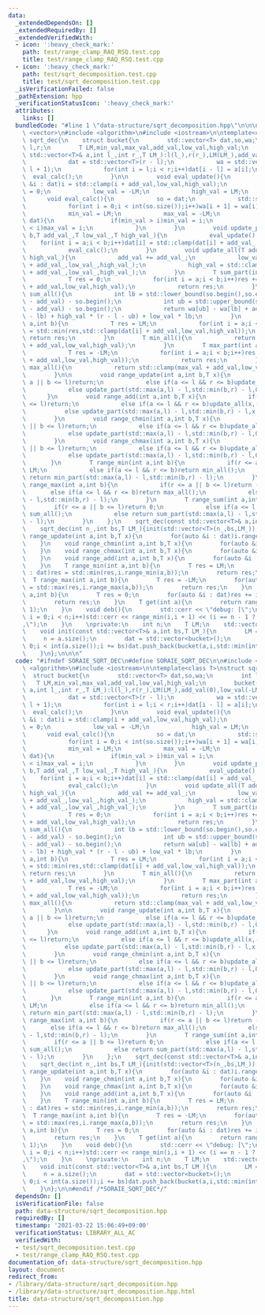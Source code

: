 ```yaml
---
data:
  _extendedDependsOn: []
  _extendedRequiredBy: []
  _extendedVerifiedWith:
  - icon: ':heavy_check_mark:'
    path: test/range_clamp_RAQ_RSQ.test.cpp
    title: test/range_clamp_RAQ_RSQ.test.cpp
  - icon: ':heavy_check_mark:'
    path: test/sqrt_decomposition.test.cpp
    title: test/sqrt_decomposition.test.cpp
  _isVerificationFailed: false
  _pathExtension: hpp
  _verificationStatusIcon: ':heavy_check_mark:'
  attributes:
    links: []
  bundledCode: "#line 1 \"data-structure/sqrt_decomposition.hpp\"\n\n\n\n#include\
    \ <vector>\n#include <algorithm>\n#include <iostream>\n\ntemplate<class T>\nstruct\
    \ sqrt_dec{\n    struct bucket{\n        std::vector<T> dat,so,wa;\n        int\
    \ l,r;\n        T LM,min_val,max_val,add_val,low_val,high_val;\n        bucket(const\
    \ std::vector<T>& a,int l_,int r_,T LM_):l(l_),r(r_),LM(LM_),add_val(0),low_val(-LM),high_val(LM){\n\
    \            dat = std::vector<T>(r - l);\n            wa = std::vector<T>(r -\
    \ l + 1);\n            for(int i = l;i < r;i++)dat[i - l] = a[i];\n          \
    \  eval_calc();\n        }\n\n        void eval_update(){\n            for(auto\
    \ &i : dat)i = std::clamp(i + add_val,low_val,high_val);\n            add_val\
    \ = 0;\n            low_val = -LM;\n            high_val = LM;\n        }\n  \
    \      void eval_calc(){\n            so = dat;\n            std::sort(so.begin(),so.end());\n\
    \            for(int i = 0;i < int(so.size());i++)wa[i + 1] = wa[i] + so[i];\n\
    \            min_val = LM;\n            max_val = -LM;\n            for(T &i :\
    \ dat){\n                if(min_val > i)min_val = i;\n                if(max_val\
    \ < i)max_val = i;\n            }\n        }\n        void update_part(int a,int\
    \ b,T add_val_,T low_val_,T high_val_){\n            eval_update();\n        \
    \    for(int i = a;i < b;i++)dat[i] = std::clamp(dat[i] + add_val_,low_val_,high_val_);\n\
    \            eval_calc();\n        }\n        void update_all(T add_val_,T low_val_,T\
    \ high_val_){\n            add_val += add_val_;\n            low_val = std::clamp(low_val\
    \ + add_val_,low_val_,high_val_);\n            high_val = std::clamp(high_val\
    \ + add_val_,low_val_,high_val_);\n        }\n        T sum_part(int a,int b){\n\
    \            T res = 0;\n            for(int i = a;i < b;i++)res += std::clamp(dat[i]\
    \ + add_val,low_val,high_val);\n            return res;\n        }\n        T\
    \ sum_all(){\n            int lb = std::lower_bound(so.begin(),so.end(),low_val\
    \ - add_val) - so.begin();\n            int ub = std::upper_bound(so.begin(),so.end(),high_val\
    \ - add_val) - so.begin();\n            return wa[ub] - wa[lb] + add_val * (ub\
    \ - lb) + high_val * (r - l - ub) + low_val * lb;\n        }\n        T min_part(int\
    \ a,int b){\n            T res = LM;\n            for(int i = a;i < b;i++)res\
    \ = std::min(res,std::clamp(dat[i] + add_val,low_val,high_val));\n           \
    \ return res;\n        }\n        T min_all(){\n            return std::clamp(min_val\
    \ + add_val,low_val,high_val);\n        }\n        T max_part(int a,int b){\n\
    \            T res = -LM;\n            for(int i = a;i < b;i++)res = std::max(res,std::clamp(dat[i]\
    \ + add_val,low_val,high_val));\n            return res;\n        }\n        T\
    \ max_all(){\n            return std::clamp(max_val + add_val,low_val,high_val);\n\
    \        }\n\n        void range_update(int a,int b,T x){\n            if(r <=\
    \ a || b <= l)return;\n            else if(a <= l && r <= b)update_all(0,x,x);\n\
    \            else update_part(std::max(a,l) - l,std::min(b,r) - l,0,x,x);\n  \
    \      }\n        void range_add(int a,int b,T x){\n            if(r <= a || b\
    \ <= l)return;\n            else if(a <= l && r <= b)update_all(x,-LM,LM);\n \
    \           else update_part(std::max(a,l) - l,std::min(b,r) - l,x,-LM,LM);\n\
    \        }\n        void range_chmin(int a,int b,T x){\n            if(r <= a\
    \ || b <= l)return;\n            else if(a <= l && r <= b)update_all(0,-LM,x);\n\
    \            else update_part(std::max(a,l) - l,std::min(b,r) - l,0,-LM,x);\n\
    \        }\n        void range_chmax(int a,int b,T x){\n            if(r <= a\
    \ || b <= l)return;\n            else if(a <= l && r <= b)update_all(0,x,LM);\n\
    \            else update_part(std::max(a,l) - l,std::min(b,r) - l,0,x,LM);\n \
    \       }\n        T range_min(int a,int b){\n            if(r <= a || b <= l)return\
    \ LM;\n            else if(a <= l && r <= b)return min_all();\n            else\
    \ return min_part(std::max(a,l) - l,std::min(b,r) - l);\n        }\n        T\
    \ range_max(int a,int b){\n            if(r <= a || b <= l)return -LM;\n     \
    \       else if(a <= l && r <= b)return max_all();\n            else return max_part(std::max(a,l)\
    \ - l,std::min(b,r) - l);\n        }\n        T range_sum(int a,int b){\n    \
    \        if(r <= a || b <= l)return 0;\n            else if(a <= l && r <= b)return\
    \ sum_all();\n            else return sum_part(std::max(a,l) - l,std::min(b,r)\
    \ - l);\n        }\n    };\n    sqrt_dec(const std::vector<T>& a,int bs,T LM_){init(a,bs,LM_);}\n\
    \    sqrt_dec(int n_,int bs,T LM_){init(std::vector<T>(n_,bs,LM_));}\n    void\
    \ range_update(int a,int b,T x){\n        for(auto &i : dat)i.range_update(a,b,x);\n\
    \    }\n    void range_chmin(int a,int b,T x){\n        for(auto &i : dat)i.range_chmin(a,b,x);\n\
    \    }\n    void range_chmax(int a,int b,T x){\n        for(auto &i : dat)i.range_chmax(a,b,x);\n\
    \    }\n    void range_add(int a,int b,T x){\n        for(auto &i : dat)i.range_add(a,b,x);\n\
    \    }\n    T range_min(int a,int b){\n        T res = LM;\n        for(auto &i\
    \ : dat)res = std::min(res,i.range_min(a,b));\n        return res;\n    }\n  \
    \  T range_max(int a,int b){\n        T res = -LM;\n        for(auto &i : dat)res\
    \ = std::max(res,i.range_max(a,b));\n        return res;\n    }\n    T range_sum(int\
    \ a,int b){\n        T res = 0;\n        for(auto &i : dat)res += i.range_sum(a,b);\n\
    \        return res;\n    }\n    T get(int a){\n        return range_min(a,a +\
    \ 1);\n    }\n    void deb(){\n        std::cerr << \"debug: [\";\n        for(int\
    \ i = 0;i < n;i++)std::cerr << range_min(i,i + 1) << (i == n - 1 ? \"]\\n\":\"\
    ,\");\n    }\n    \nprivate:\n    int n;\n    T LM;\n    std::vector<bucket> dat;\n\
    \    void init(const std::vector<T>& a,int bs,T LM_){\n        LM = LM_;\n   \
    \     n = a.size();\n        dat = std::vector<bucket>();\n        for(int i =\
    \ 0;i < int(a.size());i += bs)dat.push_back(bucket(a,i,std::min(int(i + bs),int(a.size())),LM));\n\
    \    }\n};\n\n\n"
  code: "#ifndef SORAIE_SQRT_DEC\n#define SORAIE_SQRT_DEC\n\n#include <vector>\n#include\
    \ <algorithm>\n#include <iostream>\n\ntemplate<class T>\nstruct sqrt_dec{\n  \
    \  struct bucket{\n        std::vector<T> dat,so,wa;\n        int l,r;\n     \
    \   T LM,min_val,max_val,add_val,low_val,high_val;\n        bucket(const std::vector<T>&\
    \ a,int l_,int r_,T LM_):l(l_),r(r_),LM(LM_),add_val(0),low_val(-LM),high_val(LM){\n\
    \            dat = std::vector<T>(r - l);\n            wa = std::vector<T>(r -\
    \ l + 1);\n            for(int i = l;i < r;i++)dat[i - l] = a[i];\n          \
    \  eval_calc();\n        }\n\n        void eval_update(){\n            for(auto\
    \ &i : dat)i = std::clamp(i + add_val,low_val,high_val);\n            add_val\
    \ = 0;\n            low_val = -LM;\n            high_val = LM;\n        }\n  \
    \      void eval_calc(){\n            so = dat;\n            std::sort(so.begin(),so.end());\n\
    \            for(int i = 0;i < int(so.size());i++)wa[i + 1] = wa[i] + so[i];\n\
    \            min_val = LM;\n            max_val = -LM;\n            for(T &i :\
    \ dat){\n                if(min_val > i)min_val = i;\n                if(max_val\
    \ < i)max_val = i;\n            }\n        }\n        void update_part(int a,int\
    \ b,T add_val_,T low_val_,T high_val_){\n            eval_update();\n        \
    \    for(int i = a;i < b;i++)dat[i] = std::clamp(dat[i] + add_val_,low_val_,high_val_);\n\
    \            eval_calc();\n        }\n        void update_all(T add_val_,T low_val_,T\
    \ high_val_){\n            add_val += add_val_;\n            low_val = std::clamp(low_val\
    \ + add_val_,low_val_,high_val_);\n            high_val = std::clamp(high_val\
    \ + add_val_,low_val_,high_val_);\n        }\n        T sum_part(int a,int b){\n\
    \            T res = 0;\n            for(int i = a;i < b;i++)res += std::clamp(dat[i]\
    \ + add_val,low_val,high_val);\n            return res;\n        }\n        T\
    \ sum_all(){\n            int lb = std::lower_bound(so.begin(),so.end(),low_val\
    \ - add_val) - so.begin();\n            int ub = std::upper_bound(so.begin(),so.end(),high_val\
    \ - add_val) - so.begin();\n            return wa[ub] - wa[lb] + add_val * (ub\
    \ - lb) + high_val * (r - l - ub) + low_val * lb;\n        }\n        T min_part(int\
    \ a,int b){\n            T res = LM;\n            for(int i = a;i < b;i++)res\
    \ = std::min(res,std::clamp(dat[i] + add_val,low_val,high_val));\n           \
    \ return res;\n        }\n        T min_all(){\n            return std::clamp(min_val\
    \ + add_val,low_val,high_val);\n        }\n        T max_part(int a,int b){\n\
    \            T res = -LM;\n            for(int i = a;i < b;i++)res = std::max(res,std::clamp(dat[i]\
    \ + add_val,low_val,high_val));\n            return res;\n        }\n        T\
    \ max_all(){\n            return std::clamp(max_val + add_val,low_val,high_val);\n\
    \        }\n\n        void range_update(int a,int b,T x){\n            if(r <=\
    \ a || b <= l)return;\n            else if(a <= l && r <= b)update_all(0,x,x);\n\
    \            else update_part(std::max(a,l) - l,std::min(b,r) - l,0,x,x);\n  \
    \      }\n        void range_add(int a,int b,T x){\n            if(r <= a || b\
    \ <= l)return;\n            else if(a <= l && r <= b)update_all(x,-LM,LM);\n \
    \           else update_part(std::max(a,l) - l,std::min(b,r) - l,x,-LM,LM);\n\
    \        }\n        void range_chmin(int a,int b,T x){\n            if(r <= a\
    \ || b <= l)return;\n            else if(a <= l && r <= b)update_all(0,-LM,x);\n\
    \            else update_part(std::max(a,l) - l,std::min(b,r) - l,0,-LM,x);\n\
    \        }\n        void range_chmax(int a,int b,T x){\n            if(r <= a\
    \ || b <= l)return;\n            else if(a <= l && r <= b)update_all(0,x,LM);\n\
    \            else update_part(std::max(a,l) - l,std::min(b,r) - l,0,x,LM);\n \
    \       }\n        T range_min(int a,int b){\n            if(r <= a || b <= l)return\
    \ LM;\n            else if(a <= l && r <= b)return min_all();\n            else\
    \ return min_part(std::max(a,l) - l,std::min(b,r) - l);\n        }\n        T\
    \ range_max(int a,int b){\n            if(r <= a || b <= l)return -LM;\n     \
    \       else if(a <= l && r <= b)return max_all();\n            else return max_part(std::max(a,l)\
    \ - l,std::min(b,r) - l);\n        }\n        T range_sum(int a,int b){\n    \
    \        if(r <= a || b <= l)return 0;\n            else if(a <= l && r <= b)return\
    \ sum_all();\n            else return sum_part(std::max(a,l) - l,std::min(b,r)\
    \ - l);\n        }\n    };\n    sqrt_dec(const std::vector<T>& a,int bs,T LM_){init(a,bs,LM_);}\n\
    \    sqrt_dec(int n_,int bs,T LM_){init(std::vector<T>(n_,bs,LM_));}\n    void\
    \ range_update(int a,int b,T x){\n        for(auto &i : dat)i.range_update(a,b,x);\n\
    \    }\n    void range_chmin(int a,int b,T x){\n        for(auto &i : dat)i.range_chmin(a,b,x);\n\
    \    }\n    void range_chmax(int a,int b,T x){\n        for(auto &i : dat)i.range_chmax(a,b,x);\n\
    \    }\n    void range_add(int a,int b,T x){\n        for(auto &i : dat)i.range_add(a,b,x);\n\
    \    }\n    T range_min(int a,int b){\n        T res = LM;\n        for(auto &i\
    \ : dat)res = std::min(res,i.range_min(a,b));\n        return res;\n    }\n  \
    \  T range_max(int a,int b){\n        T res = -LM;\n        for(auto &i : dat)res\
    \ = std::max(res,i.range_max(a,b));\n        return res;\n    }\n    T range_sum(int\
    \ a,int b){\n        T res = 0;\n        for(auto &i : dat)res += i.range_sum(a,b);\n\
    \        return res;\n    }\n    T get(int a){\n        return range_min(a,a +\
    \ 1);\n    }\n    void deb(){\n        std::cerr << \"debug: [\";\n        for(int\
    \ i = 0;i < n;i++)std::cerr << range_min(i,i + 1) << (i == n - 1 ? \"]\\n\":\"\
    ,\");\n    }\n    \nprivate:\n    int n;\n    T LM;\n    std::vector<bucket> dat;\n\
    \    void init(const std::vector<T>& a,int bs,T LM_){\n        LM = LM_;\n   \
    \     n = a.size();\n        dat = std::vector<bucket>();\n        for(int i =\
    \ 0;i < int(a.size());i += bs)dat.push_back(bucket(a,i,std::min(int(i + bs),int(a.size())),LM));\n\
    \    }\n};\n\n#endif /*SORAIE_SQRT_DEC*/"
  dependsOn: []
  isVerificationFile: false
  path: data-structure/sqrt_decomposition.hpp
  requiredBy: []
  timestamp: '2021-03-22 15:06:49+09:00'
  verificationStatus: LIBRARY_ALL_AC
  verifiedWith:
  - test/sqrt_decomposition.test.cpp
  - test/range_clamp_RAQ_RSQ.test.cpp
documentation_of: data-structure/sqrt_decomposition.hpp
layout: document
redirect_from:
- /library/data-structure/sqrt_decomposition.hpp
- /library/data-structure/sqrt_decomposition.hpp.html
title: data-structure/sqrt_decomposition.hpp
---
```

